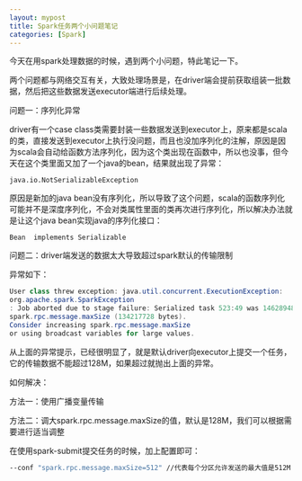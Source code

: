 ```yaml
---
layout: mypost
title: Spark任务两个小问题笔记
categories: [Spark]
---
```



今天在用spark处理数据的时候，遇到两个小问题，特此笔记一下。

两个问题都与网络交互有关，大致处理场景是，在driver端会提前获取组装一批数据，然后把这些数据发送executor端进行后续处理。




问题一：序列化异常

driver有一个case class类需要封装一些数据发送到executor上，原来都是scala的类，直接发送到executor上执行没问题，而且也没加序列化的注解，原因是因为scala会自动给函数方法序列化，因为这个类出现在函数中，所以也没事，但今天在这个类里面又加了一个java的bean，结果就出现了异常：
````
java.io.NotSerializableException
````
原因是新加的java bean没有序列化，所以导致了这个问题，scala的函数序列化可能并不是深度序列化，不会对类属性里面的类再次进行序列化，所以解决办法就是让这个java bean实现java的序列化接口：
````
Bean  implements Serializable
````


问题二：driver端发送的数据太大导致超过spark默认的传输限制

异常如下：
````java
User class threw exception: java.util.concurrent.ExecutionException:
org.apache.spark.SparkException
: Job aborted due to stage failure: Serialized task 523:49 was 146289487 bytes, which exceeds max allowed: 
spark.rpc.message.maxSize (134217728 bytes).
Consider increasing spark.rpc.message.maxSize 
or using broadcast variables for large values.
````

从上面的异常提示，已经很明显了，就是默认driver向executor上提交一个任务，它的传输数据不能超过128M，如果超过就抛出上面的异常。


如何解决：


方法一：使用广播变量传输

方法二：调大spark.rpc.message.maxSize的值，默认是128M，我们可以根据需要进行适当调整

在使用spark-submit提交任务的时候，加上配置即可：
````sh
--conf "spark.rpc.message.maxSize=512" //代表每个分区允许发送的最大值是512M
````